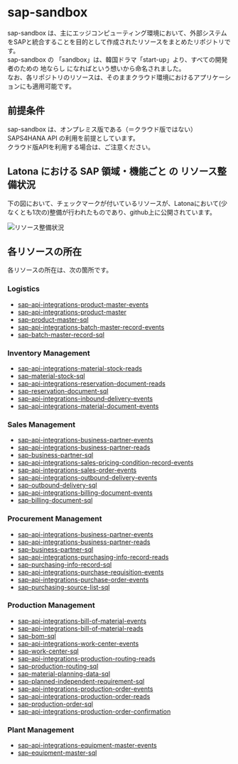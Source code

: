 # sap-sandbox  
sap-sandbox は、主にエッジコンピューティング環境において、外部システムをSAPと統合することを目的として作成されたリソースをまとめたリポジトリです。  
sap-sandbox の 「sandbox」は、韓国ドラマ「start-up」より、すべての開発者のための 地ならし になればという想いから命名されました。  
なお、各リポジトリのリソースは、そのままクラウド環境におけるアプリケーションにも適用可能です。  

## 前提条件  
sap-sandbox は、オンプレミス版である（＝クラウド版ではない）SAPS4HANA API の利用を前提としています。  
クラウド版APIを利用する場合は、ご注意ください。  

## Latona における SAP 領域・機能ごと の リソース整備状況    
下の図において、チェックマークが付いているリソースが、Latonaにおいて(少なくとも1次の)整備が行われたものであり、github上に公開されています。  

![リソース整備状況](documents/sap_sandbox.png)

## 各リソースの所在  
各リソースの所在は、次の箇所です。  

### Logistics  

* [sap-api-integrations-product-master-events](https://github.com/latonaio/sap-api-integrations-product-master-events)  
* [sap-api-integrations-product-master](https://github.com/latonaio/sap-api-integrations-product-master) 
* [sap-product-master-sql](https://github.com/latonaio/sap-product-master-sql)  
* [sap-api-integrations-batch-master-record-events](https://github.com/latonaio/sap-api-integrations-batch-master-record-events)  
* [sap-batch-master-record-sql](https://github.com/latonaio/sap-batch-master-record-sql)  

### Inventory Management  

* [sap-api-integrations-material-stock-reads](https://github.com/latonaio/sap-api-integrations-material-stock-reads)  
* [sap-material-stock-sql](https://github.com/latonaio/sap-material-stock-sql)  
* [sap-api-integrations-reservation-document-reads](https://github.com/latonaio/sap-api-integrations-reservation-document-reads)  
* [sap-reservation-document-sql](https://github.com/latonaio/sap-reservation-document-sql)  
* [sap-api-integrations-inbound-delivery-events](https://github.com/latonaio/sap-api-integrations-inbound-delivery-events)  
* [sap-api-integrations-material-document-events](https://github.com/latonaio/sap-api-integrations-material-document-events)  

### Sales Management

* [sap-api-integrations-business-partner-events](https://github.com/latonaio/sap-api-integrations-business-partner-events)
* [sap-api-integrations-business-partner-reads](https://github.com/latonaio/sap-api-integrations-business-partner-reads)
* [sap-business-partner-sql](https://github.com/latonaio/sap-business-partner-sql)  
* [sap-api-integrations-sales-pricing-condition-record-events](https://github.com/latonaio/sap-api-integrations-sales-pricing-condition-record-events)
* [sap-api-integrations-sales-order-events](https://github.com/latonaio/sap-api-integrations-sales-order-events)  
* [sap-api-integrations-outbound-delivery-events](https://github.com/latonaio/sap-api-integrations-outbound-delivery-events)  
* [sap-outbound-delivery-sql](https://github.com/latonaio/sap-outbound-delivery-sql)
* [sap-api-integrations-billing-document-events](https://github.com/latonaio/sap-api-integrations-billing-document-events)  
* [sap-billing-document-sql](https://github.com/latonaio/sap-billing-document-sql)  

### Procurement Management  

* [sap-api-integrations-business-partner-events](https://github.com/latonaio/sap-api-integrations-business-partner-events)
* [sap-api-integrations-business-partner-reads](https://github.com/latonaio/sap-api-integrations-business-partner-reads)
* [sap-business-partner-sql](https://github.com/latonaio/sap-business-partner-sql)
* [sap-api-integrations-purchasing-info-record-reads](https://github.com/latonaio/sap-api-integrations-purchasing-info-record-reads)  
* [sap-purchasing-info-record-sql](https://github.com/latonaio/sap-purchasing-info-record-sql)  
* [sap-api-integrations-purchase-requisition-events](https://github.com/latonaio/sap-api-integrations-purchase-requisition-events)  
* [sap-api-integrations-purchase-order-events](https://github.com/latonaio/sap-api-integrations-purchase-order-events)  
* [sap-purchasing-source-list-sql](https://github.com/latonaio/sap-purchasing-source-list-sql)  

### Production Management  

* [sap-api-integrations-bill-of-material-events](https://github.com/latonaio/sap-api-integrations-bill-of-material-events)  
* [sap-api-integrations-bill-of-material-reads](https://github.com/latonaio/sap-api-integrations-bill-of-material-reads)  
* [sap-bom-sql](https://github.com/latonaio/sap-bom-sql)  
* [sap-api-integrations-work-center-events](https://github.com/latonaio/sap-api-integrations-work-center-events)  
* [sap-work-center-sql](https://github.com/latonaio/sap-work-center-sql)  
* [sap-api-integrations-production-routing-reads](https://github.com/latonaio/sap-api-integrations-production-routing-reads)  
* [sap-production-routing-sql](https://github.com/latonaio/sap-production-routing-sql)  
* [sap-material-planning-data-sql](https://github.com/latonaio/sap-material-planning-data-sql)  
* [sap-planned-independent-requirement-sql](https://github.com/latonaio/sap-planned-independent-requirement-sql)  
* [sap-api-integrations-production-order-events](https://github.com/latonaio/sap-api-integrations-production-order-events)  
* [sap-api-integrations-production-order-reads](https://github.com/latonaio/sap-api-integrations-production-order-reads)  
* [sap-production-order-sql](https://github.com/latonaio/sap-production-order-sql)  
* [sap-api-integrations-production-order-confirmation](https://github.com/latonaio/sap-api-integrations-production-order-confirmation)  

### Plant Management  

* [sap-api-integrations-equipment-master-events](https://github.com/latonaio/sap-api-integrations-equipment-master-events)  
* [sap-equipment-master-sql](https://github.com/latonaio/sap-equipment-master-sql)  
